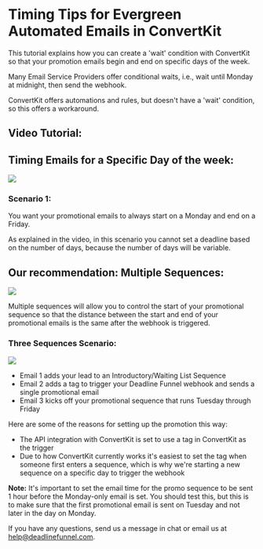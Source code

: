# Timing Tips for Evergreen Automated Emails in ConvertKit

This tutorial explains how you can create a 'wait' condition with ConvertKit so that your promotion emails begin and end on specific days of the week.

Many Email Service Providers offer conditional waits, i.e., wait until Monday at midnight, then send the webhook.

ConvertKit offers automations and rules, but doesn't have a 'wait' condition, so this offers a workaround.

## Video Tutorial:

## Timing Emails for a Specific Day of the week:

![](https://s3.amazonaws.com/helpscout.net/docs/assets/53974d6ce4b0c76107b109d1/images/5aff3a260428635ba8b27727/file-9JcUaluDiw.png)

### Scenario 1:

You want your promotional emails to always start on a Monday and end on a Friday.

As explained in the video, in this scenario you cannot set a deadline based on the number of days, because the number of days will be variable.

## Our recommendation: Multiple Sequences:

![](https://s3.amazonaws.com/helpscout.net/docs/assets/53974d6ce4b0c76107b109d1/images/5aff3c8d2c7d3a2f9011a809/file-b4ZsmBvNfc.png)

Multiple sequences will allow you to control the start of your promotional sequence so that the distance between the start and end of your promotional emails is the same after the webhook is triggered.

### Three Sequences Scenario:

![](https://s3.amazonaws.com/helpscout.net/docs/assets/53974d6ce4b0c76107b109d1/images/5aff4e840428635ba8b277e8/file-8ZWSGHGNOH.png)

* Email 1 adds your lead to an Introductory/Waiting List Sequence
* Email 2 adds a tag to trigger your Deadline Funnel webhook and sends a single promotional email
* Email 3 kicks off your promotional sequence that runs Tuesday through Friday

Here are some of the reasons for setting up the promotion this way:

* The API integration with ConvertKit is set to use a tag in ConvertKit as the trigger
* Due to how ConvertKit currently works it's easiest to set the tag when someone first enters a sequence, which is why we're starting a new sequence on a specific day to trigger the webhook

**Note:** It's important to set the email time for the promo sequence to be sent 1 hour before the Monday-only email is set. You should test this, but this is to make sure that the first promotional email is sent on Tuesday and not later in the day on Monday.

If you have any questions, send us a message in chat or email us at [help@deadlinefunnel.com](mailto:mailto:help@deadlinefunnel.com).


